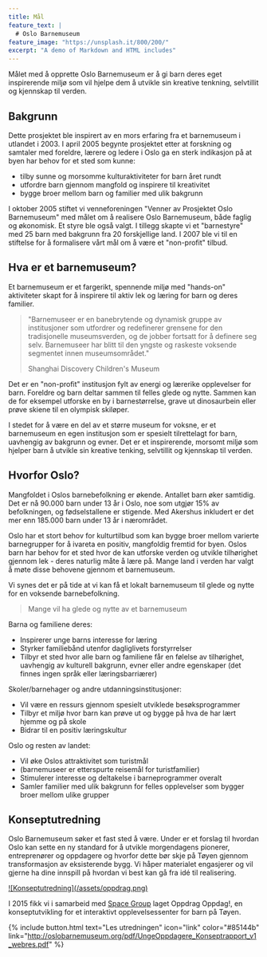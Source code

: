 ```yaml
---
title: Mål
feature_text: |
  # Oslo Barnemuseum
feature_image: "https://unsplash.it/800/200/"
excerpt: "A demo of Markdown and HTML includes"
---
```



Målet med å opprette Oslo Barnemuseum er å gi barn deres eget inspirerende miljø som vil hjelpe dem å utvikle sin kreative tenkning, selvtillit og kjennskap til verden.


## Bakgrunn
Dette prosjektet ble inspirert av en mors erfaring fra et barnemuseum i utlandet i 2003.
I april 2005 begynte prosjektet etter at forskning og samtaler med foreldre, lærere og ledere i Oslo ga en sterk indikasjon på at byen har behov for et sted som kunne:

  *  tilby sunne og morsomme kulturaktiviteter for barn året rundt
  *  utfordre barn gjennom mangfold og inspirere til kreativitet
  *  bygge broer mellom barn og familier med ulik bakgrunn

I oktober 2005 stiftet vi venneforeningen "Venner av Prosjektet Oslo Barnemuseum" med målet om å realisere Oslo Barnemuseum, både faglig og økonomisk. Et styre ble også valgt. I tillegg skapte vi et "barnestyre" med 25 barn med bakgrunn fra 20 forskjellige land. I 2007 ble vi til en stiftelse for å formalisere vårt mål om å være et "non-profit" tilbud.


## Hva er et barnemuseum?

Et barnemuseum er et fargerikt, spennende miljø med "hands-on" aktiviteter skapt for å inspirere til aktiv lek og læring for barn og deres familier.

>"Barnemuseer er en banebrytende og dynamisk gruppe av institusjoner som utfordrer og redefinerer grensene for den tradisjonelle museumsverden, og de jobber fortsatt for å definere seg selv. Barnemuseer har blitt til den yngste og raskeste voksende segmentet innen museumsområdet."
>
> Shanghai Discovery Children's Museum

Det er en "non-profit" institusjon fylt av energi og lærerike opplevelser for barn. Foreldre og barn deltar sammen til felles glede og nytte. Sammen kan de for eksempel utforske en by i barnestørrelse, grave ut dinosaurbein eller prøve skiene til en olympisk skiløper.

I stedet for å være en del av et større museum for voksne, er et barnemuseum en egen institusjon som er spesielt tilrettelagt for barn, uavhengig av bakgrunn og evner. Det er et inspirerende, morsomt miljø som hjelper barn å utvikle sin kreative tenking, selvtillit og kjennskap til verden.


## Hvorfor Oslo?
Mangfoldet i Oslos barnebefolkning er økende. Antallet barn øker samtidig. Det er nå 90.000 barn under 13 år i Oslo, noe som utgjør 15% av befolkningen, og fødselstallene er stigende. Med Akershus inkludert er det mer enn 185.000 barn under 13 år i nærområdet.

Oslo har et stort behov for kulturtilbud som kan bygge broer mellom varierte barnegrupper for å ivareta en positiv, mangfoldig fremtid for byen. Oslos barn har behov for et sted hvor de kan utforske verden og utvikle tilhørighet gjennom lek - deres naturlig måte å lære på. Mange land i verden har valgt å møte disse behovene gjennom et barnemuseum.

Vi synes det er på tide at vi kan få et lokalt barnemuseum til glede og nytte for en voksende barnebefolkning.


> Mange vil ha glede og nytte av et barnemuseum

Barna og familiene deres:

  *  Inspirerer unge barns interesse for læring
  *  Styrker familiebånd utenfor dagliglivets forstyrrelser
  *  Tilbyr et sted hvor alle barn og familiene får en følelse av tilhørighet, uavhengig av kulturell bakgrunn, evner eller andre egenskaper (det finnes ingen språk eller læringsbarriærer)


Skoler/barnehager og andre utdanningsinstitusjoner:

  *  Vil være en ressurs gjennom spesielt utviklede besøksprogrammer
  *  Tilbyr et miljø hvor barn kan prøve ut og bygge på hva de har lært hjemme og på skole
  *  Bidrar til en positiv læringskultur


Oslo og resten av landet:

  *  Vil øke Oslos attraktivitet som turistmål
  *  (barnemuseer er etterspurte reisemål for turistfamilier)
  *  Stimulerer interesse og deltakelse i barneprogrammer overalt
  *  Samler familier med ulik bakgrunn for felles opplevelser som bygger broer mellom ulike grupper

## Konseptutredning

Oslo Barnemuseum søker et fast sted å være. Under er et forslag til hvordan Oslo kan sette en
ny standard for å utvikle morgendagens pionerer, entreprenører og oppdagere og hvorfor dette
bør skje på Tøyen gjennom transformasjon av eksisterende bygg.  Vi håper materialet engasjerer
og vil gjerne ha dine innspill på hvordan vi best kan gå fra idé til realisering.

<a href= "http://oslobarnemuseum.org/pdf/UngeOppdagere_Konseptrapport_v1_webres.pdf">
![Konseptutredning](/assets/oppdrag.png)</a>

I 2015 fikk vi i samarbeid med [Space Group](http://spacegroup.no/)  laget Oppdrag Oppdag!, en konseptutvikling for et interaktivt opplevelsessenter for barn på Tøyen.

{% include button.html text="Les utredningen" icon="link" color="#85144b" link="http://oslobarnemuseum.org/pdf/UngeOppdagere_Konseptrapport_v1_webres.pdf" %}
